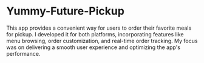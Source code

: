 # Yummy-Future-Pickup
This app provides a convenient way for users to order their favorite meals for pickup. I developed it for both platforms, incorporating features like menu browsing, order customization, and real-time order tracking. My focus was on delivering a smooth user experience and optimizing the app's performance.
